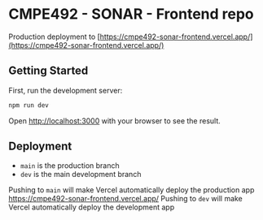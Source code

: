 # CMPE492 - SONAR - Frontend repo

Production deployment to [https://cmpe492-sonar-frontend.vercel.app/](https://cmpe492-sonar-frontend.vercel.app/)

## Getting Started

First, run the development server:

```bash
npm run dev
```

Open [http://localhost:3000](http://localhost:3000) with your browser to see the result.


## Deployment

- `main` is the production branch
- `dev` is the main development branch

Pushing to `main` will make Vercel automatically deploy the production app https://cmpe492-sonar-frontend.vercel.app/
Pushing to `dev` will make Vercel automatically deploy the development app